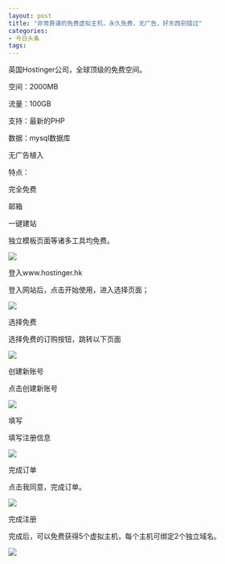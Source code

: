```yaml
---
layout: post
title: "非常靠谱的免费虚拟主机，永久免费，无广告，好东西别错过"
categories:
- 今日头条
tags:
---
```

英国Hostinger公司，全球顶级的免费空间。

空间：2000MB

流量：100GB

支持：最新的PHP

数据：mysql数据库

无广告植入

特点：

完全免费

邮箱

一键建站

独立模板页面等诸多工具均免费。

![](http://p1.pstatp.com/large/12d700015afa26b903f7)

登入www.hostinger.hk

登入网站后，点击开始使用，进入选择页面；

![](http://p3.pstatp.com/large/12d60001155da3cdcb5f)

选择免费

选择免费的订购按钮，跳转以下页面

![](http://p1.pstatp.com/large/12d6000115829419158f)

创建新账号

点击创建新账号

![](http://p1.pstatp.com/large/12d6000115b79a6b3310)

填写

填写注册信息

![](http://p3.pstatp.com/large/12810001dc954c38854f)

完成订单

点击我同意，完成订单。

![](http://p3.pstatp.com/large/12d700015c6d5c92fb02)

完成注册

完成后，可以免费获得5个虚拟主机，每个主机可绑定2个独立域名。

![](http://p3.pstatp.com/large/12810001ddcda9614e5b)